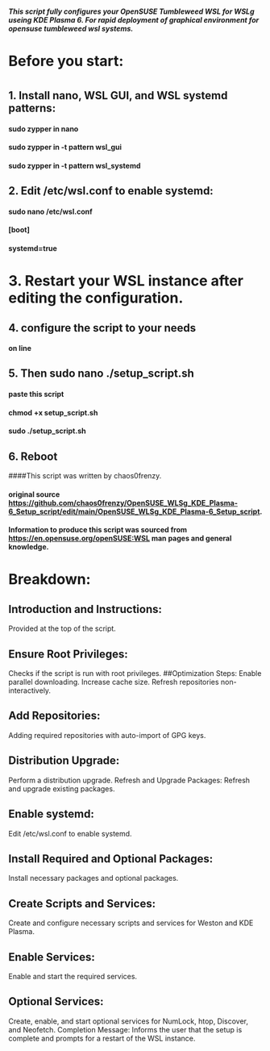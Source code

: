 ##### This script fully configures your OpenSUSE Tumbleweed WSL for WSLg useing KDE Plasma 6. For rapid deployment of graphical environment for opensuse tumbleweed wsl systems.
#
# Before you start:
# 
## 1. Install nano, WSL GUI, and WSL systemd patterns:
#### sudo zypper in nano
#### sudo zypper in -t pattern wsl_gui
#### sudo zypper in -t pattern wsl_systemd
## 2. Edit /etc/wsl.conf to enable systemd:
#### sudo nano /etc/wsl.conf
#### [boot]
#### systemd=true

# 3. Restart your WSL instance after editing the configuration.

## 4. configure the script to your needs
#### on line 
## 5. Then sudo nano ./setup_script.sh
#### paste this script  
#### chmod +x setup_script.sh
#### sudo ./setup_script.sh
## 6. Reboot
####This script was written by chaos0frenzy.
#### original source https://github.com/chaos0frenzy/OpenSUSE_WLSg_KDE_Plasma-6_Setup_script/edit/main/OpenSUSE_WLSg_KDE_Plasma-6_Setup_script.
#### Information to produce this script was sourced from https://en.opensuse.org/openSUSE:WSL man pages and general knowledge.

# Breakdown:
## Introduction and Instructions: 
Provided at the top of the script.
## Ensure Root Privileges: 
Checks if the script is run with root privileges.
##Optimization Steps:
Enable parallel downloading.
Increase cache size.
Refresh repositories non-interactively.
## Add Repositories: 
Adding required repositories with auto-import of GPG keys.
## Distribution Upgrade: 
Perform a distribution upgrade.
Refresh and Upgrade Packages: Refresh and upgrade existing packages.
## Enable systemd: 
Edit /etc/wsl.conf to enable systemd.
## Install Required and Optional Packages: 
Install necessary packages and optional packages.
## Create Scripts and Services: 
Create and configure necessary scripts and services for Weston and KDE Plasma.
## Enable Services: 
Enable and start the required services.
## Optional Services: 
Create, enable, and start optional services for NumLock, htop, Discover, and Neofetch.
Completion Message: Informs the user that the setup is complete and prompts for a restart of the WSL instance.
